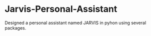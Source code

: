 # Jarvis-Personal-Assistant
Designed a personal assistant named JARVIS in pyhon using several packages.
